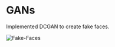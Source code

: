 # GANs
Implemented DCGAN to create fake faces.

![Fake-Faces](https://github.com/manoj-aryal/GANs/blob/master/training_visual.gif)
